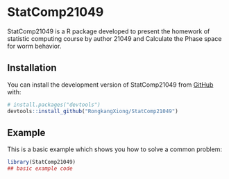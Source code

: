 
# StatComp21049

<!-- badges: start -->
<!-- badges: end -->

StatComp21049 is a R package developed to present the homework of statistic computing course by author 21049 and Calculate the Phase space for worm behavior.

## Installation

You can install the development version of StatComp21049 from [GitHub](https://github.com/) with:

``` r
# install.packages("devtools")
devtools::install_github("RongkangXiong/StatComp21049")
```

## Example

This is a basic example which shows you how to solve a common problem:

``` r
library(StatComp21049)
## basic example code
```

